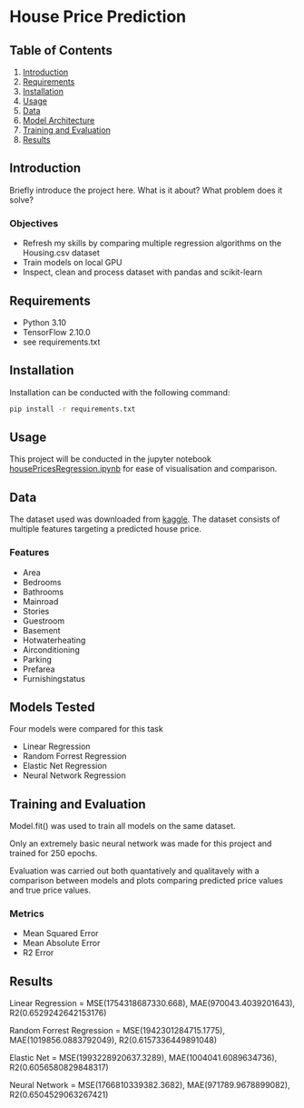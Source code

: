 # House Price Prediction


## Table of Contents

1. [Introduction](#introduction)
2. [Requirements](#requirements)
3. [Installation](#installation)
4. [Usage](#usage)
5. [Data](#data)
6. [Model Architecture](#model-architecture)
7. [Training and Evaluation](#training-and-evaluation)
8. [Results](#results)


## Introduction

Briefly introduce the project here. What is it about? What problem does it solve?

### Objectives

- Refresh my skills by comparing multiple regression algorithms on the Housing.csv dataset
- Train models on local GPU 
- Inspect, clean and process dataset with pandas and scikit-learn

## Requirements

- Python 3.10
- TensorFlow 2.10.0
- see requirements.txt

## Installation

Installation can be conducted with the following command:

```bash
pip install -r requirements.txt
```

## Usage

This project will be conducted in the jupyter notebook [housePricesRegression.ipynb](code/housePricesRegression.ipynb) for ease of visualisation and comparison.



## Data

The dataset used was downloaded from [kaggle](https://www.kaggle.com/datasets/yasserh/housing-prices-dataset). The dataset consists of multiple features targeting a predicted house price.

### Features

- Area
- Bedrooms
- Bathrooms
- Mainroad
- Stories
- Guestroom 
- Basement 
- Hotwaterheating 
- Airconditioning 
- Parking 
- Prefarea 
- Furnishingstatus



## Models Tested

Four models were compared for this task

- Linear Regression
- Random Forrest Regression
- Elastic Net Regression 
- Neural Network Regression


## Training and Evaluation

Model.fit() was used to train all models on the same dataset. 

Only an extremely basic neural network was made for this project and trained for 250 epochs. 

Evaluation was carried out both quantatively and qualitavely with a comparison between models and plots comparing predicted price values and true price values.

### Metrics

- Mean Squared Error
- Mean Absolute Error
- R2 Error

## Results

Linear Regression = MSE(1754318687330.668), MAE(970043.4039201643), R2(0.6529242642153176)

Random Forrest Regression = MSE(1942301284715.1775), MAE(1019856.0883792049), R2(0.6157336449891048)

Elastic Net = MSE(1993228920637.3289), MAE(1004041.6089634736), R2(0.6056580829848317)

Neural Network = MSE(1766810339382.3682), MAE(971789.9678899082), R2(0.6504529063267421)


